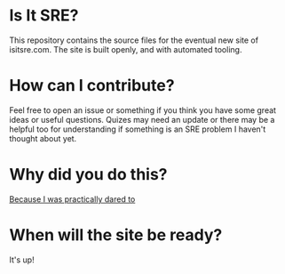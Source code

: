 # Is It SRE?
This repository contains the source files for the eventual new site of isitsre.com. The site is built openly, and with automated tooling.

# How can I contribute?
Feel free to open an issue or something if you think you have some great ideas or useful questions. Quizes may need an update or there may be a helpful too for understanding if something is an SRE problem I haven't thought about yet.

# Why did you do this?
[Because I was practically dared to](https://www.linkedin.com/feed/update/urn:li:activity:7247207040425607171?commentUrn=urn%3Ali%3Acomment%3A%28activity%3A7247207040425607171%2C7247210775046488064%29&dashCommentUrn=urn%3Ali%3Afsd_comment%3A%287247210775046488064%2Curn%3Ali%3Aactivity%3A7247207040425607171%29)

# When will the site be ready?
It's up!
